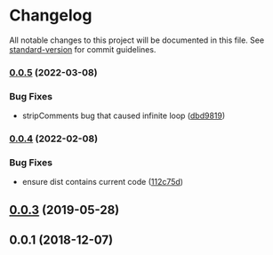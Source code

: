 # Changelog

All notable changes to this project will be documented in this file. See [standard-version](https://github.com/conventional-changelog/standard-version) for commit guidelines.

### [0.0.5](https://github.com/AndreasPizsa/hypertag/compare/v0.0.4...v0.0.5) (2022-03-08)


### Bug Fixes

* stripComments bug that caused infinite loop ([dbd9819](https://github.com/AndreasPizsa/hypertag/commit/dbd98192908542ad1f71f05c438b052fe4ba7197))

### [0.0.4](https://github.com/AndreasPizsa/hypertag/compare/v0.0.3...v0.0.4) (2022-02-08)


### Bug Fixes

* ensure dist contains current code ([112c75d](https://github.com/AndreasPizsa/hypertag/commit/112c75dd71cfb94d29babfa2ce699ee01bb3bd44))

<a name="0.0.3"></a>
## [0.0.3](https://github.com/AndreasPizsa/hypertag/compare/v0.0.2...v0.0.3) (2019-05-28)



<a name="0.0.1"></a>
## 0.0.1 (2018-12-07)
